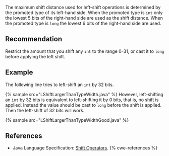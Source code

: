 The maximum shift distance used for left-shift operations is determined by the promoted type of its left-hand side. When the promoted type is `int` only the lowest 5 bits of the right-hand side are used as the shift distance. When the promoted type is `long` the lowest 6 bits of the right-hand side are used.


## Recommendation
Restrict the amount that you shift any `int` to the range 0-31, or cast it to `long` before applying the left shift.


## Example
The following line tries to left-shift an `int` by 32 bits.

{% sample src="LShiftLargerThanTypeWidth.java" %}
However, left-shifting an `int` by 32 bits is equivalent to left-shifting it by 0 bits, that is, no shift is applied. Instead the value should be cast to `long` before the shift is applied. Then the left-shift of 32 bits will work.

{% sample src="LShiftLargerThanTypeWidthGood.java" %}

## References
* Java Language Specification: [Shift Operators](https://docs.oracle.com/javase/specs/jls/se11/html/jls-15.html#jls-15.19).
{% cwe-references %}
